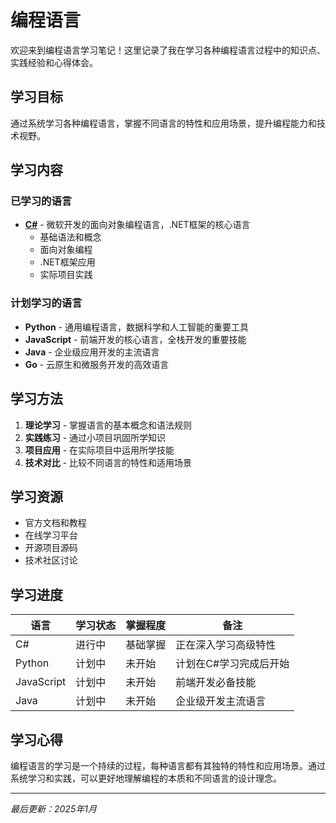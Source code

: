 # 编程语言

欢迎来到编程语言学习笔记！这里记录了我在学习各种编程语言过程中的知识点、实践经验和心得体会。

## 学习目标

通过系统学习各种编程语言，掌握不同语言的特性和应用场景，提升编程能力和技术视野。

## 学习内容

### 已学习的语言

- **[C#](./C%23.md)** - 微软开发的面向对象编程语言，.NET框架的核心语言
  - 基础语法和概念
  - 面向对象编程
  - .NET框架应用
  - 实际项目实践

### 计划学习的语言

- **Python** - 通用编程语言，数据科学和人工智能的重要工具
- **JavaScript** - 前端开发的核心语言，全栈开发的重要技能
- **Java** - 企业级应用开发的主流语言
- **Go** - 云原生和微服务开发的高效语言

## 学习方法

1. **理论学习** - 掌握语言的基本概念和语法规则
2. **实践练习** - 通过小项目巩固所学知识
3. **项目应用** - 在实际项目中运用所学技能
4. **技术对比** - 比较不同语言的特性和适用场景

## 学习资源

- 官方文档和教程
- 在线学习平台
- 开源项目源码
- 技术社区讨论

## 学习进度

| 语言 | 学习状态 | 掌握程度 | 备注 |
|------|----------|----------|------|
| C# | 进行中 | 基础掌握 | 正在深入学习高级特性 |
| Python | 计划中 | 未开始 | 计划在C#学习完成后开始 |
| JavaScript | 计划中 | 未开始 | 前端开发必备技能 |
| Java | 计划中 | 未开始 | 企业级开发主流语言 |

## 学习心得

编程语言的学习是一个持续的过程，每种语言都有其独特的特性和应用场景。通过系统学习和实践，可以更好地理解编程的本质和不同语言的设计理念。

---

*最后更新：2025年1月* 